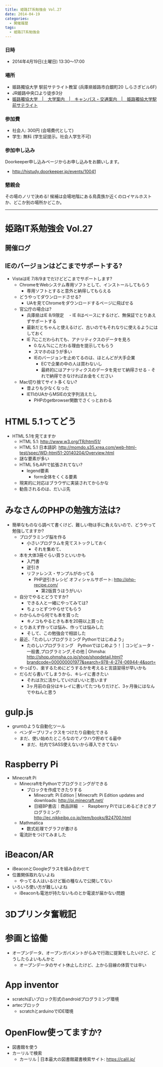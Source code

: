```yaml
---
title: 姫路IT系勉強会 Vol.27
date: 2014-04-19
categories:
  - 開催履歴
tags:
  - 姫路IT系勉強会
---
```


### 日時

- 2014年4月19日(土曜日) 13:30～17:00

### 場所

- 姫路獨協大学 駅前サテライト教室 (兵庫県姫路市白銀町20 しらさぎビル6F)
- JR姫路中央口より徒歩3分
- [姫路獨協大学　|　大学案内　|　キャンパス・交通案内　|　姫路獨協大学駅前サテライト](http://www.himeji-du.ac.jp/access/satellite/)

### 参加費

- 社会人: 300円 (会場費代として)
- 学生: 無料 (学生証提示。社会人学生不可)

### 参加申し込み

Doorkeeper申し込みページからお申し込みをお願いします。

- <http://histudy.doorkeeper.jp/events/10041>

### 懇親会

その場のノリで決める!
候補は会場地階にある鳥貴族か近くのロイヤルホストか、どこか別の場所かどこか。

------------------------------------------------------------------------

姫路IT系勉強会 Vol.27
=====================

開催ログ
--------

IEのバージョンはどこまでサポートする?
-------------------------------------

- VistaはIE 7/8/9までだけどどこまでサポートします?
    - ChromeをWebシステム専用ソフトとして、インストールしてもらう
        - 専用ソフトとすると意外と納得してもらえる
    - どうやってダウンロードさせる?
        - UAを見てChromeをダウンロードするページに飛ばせる
    - 官公庁の場合は?
        - 兵庫県はIE 8/9限定 　- IE 8はベースにするけど、無保証でとりあえずサポートする
        - 最新だとちゃんと使えるけど、古いのでもそれなりに使えるようにはしておく
        - IE 7にこだわられても、アナリティクスのデータを見ろ
            - 0.なん%にこだわる理由を提示してもらう
            - スマホのほうが多い
            - IEのバージョンを止めてるのは、ほとんどが大手企業
                - ECで企業の中の人は買わないし
                - 最終的にはアナリティクスのデータを見せて納得させる - それで納得できなければお金をください
    - Mac切り捨てサイト多くない?
        - 昔よりも少なくなった
        - IE11のUAからMSIEの文字列消えたし
            - PHPのgetbrowser関数でさくっとおわる

HTML 5.1ってどう
================

- HTML 5.1を見てますか
    - HTML 5.1: http://www.w3.org/TR/html51/
    - HTML 5.1 日本語訳: http://momdo.s35.xrea.com/web-html-test/spec/WD-html51-20140204/Overview.html
    - 謎な要素が多い
    - HTML 5もAPIで拡張されてない?
        - legend要素
            - form全体をくくる要素
    - 現実的に対応はブラウザに実装されてからかな
    - 勧告されるのは、だいぶ先

みなさんのPHPの勉強方法は?
==========================

- 簡単なものなら調べて書くけど、難しい物は手に負えないので、どうやって勉強してますか?
    - プログラミング脳を作る
        - 小さいプログラムを見てストックしておく
            - それを集めて、
    - 本を大体3冊ぐらい買うといいかも
        - 入門書
        - 逆引き
        - リファレンス・サンプルがのってる
            - PHP逆引きレシピ オフィシャルサポート: http://php-recipe.com/
                - 第2版買うほうがいい
    - 自分でやるとどうですか?
        - できる人と一緒にやってみては?
        - ちょっとずつやらせてもらう
    - わからんから何でも本を買った
        - キノコもやるときも本を20冊以上買った
    - とりあえず作っては悩み、作っては悩みした
        - そして、この勉強会で相談した
    - 最近、「たのしいプログラミング Pythonではじめよう」
        - たのしいプログラミング　Pythonではじめよう！ | コンピュータ・一般書,プログラミング,その他 | Ohmsha: http://shop.ohmsha.co.jp/shop/shopdetail.html?brandcode=000000001977&search=978-4-274-06944-4&sort=
    - やっぱり、楽するためにどうするかを考えると言語習得が早いかも
    - だらだら書いてしまうから、キレイに書きたい
        - それは次に活かしていけばいいと思います
        - 3ヶ月前の自分はキレイに書いてたつもりだけど、3ヶ月後にはなんでやねんと思う

gulp.js
=======

- gruntのような自動化ツール
    - ベンダープリフィクスをつけたり自動化できる
    - まだ、使い始めたところなのでノウハウ貯めてる最中
        - まだ、社内でSASS使えないから導入できてない

Raspberry Pi
============

- Minecraft Pi
    - MinecraftをPythonでプログラミングができる
        - ブロックを作成できたりする
            - Minecraft: Pi Edition | Minecraft: Pi Edition updates and downloads: http://pi.minecraft.net/
            - 日経BP書店｜商品詳細　-　Raspberry Piではじめるどきどきプログラミング: http://ec.nikkeibp.co.jp/item/books/B24700.html
    - Mathmatica
        - 数式処理でグラフが書ける
    - 電流計をつけてみました

iBeacon/AR
==========

- iBeaconとGoogleグラスを組み合わせて
- 位置関係取れないよね
    - やってる人はいるけど飯の種なんで公開してない
- いろいろ使い方が難しいよね
    - iBeaconも電池が持たないものとか電波が届かない問題

3Dプリンタ奮戦記
================

参画と協働
==========

- オープンデータ、オープンガバメントがらみで行政に提案をしたいけど、どうしたらよいもんかと
    - オープンデータのサイト休止したけど、上から目線の体質では辛い

App inventor
============

- scratchぽいブロック形式のandroidプログラミング環境
- artecブロック
    - scratchとarduinoでIDE環境

OpenFlow使ってますか?
=====================

- 図書館を使う
- カーリルで検索
    - カーリル | 日本最大の図書館蔵書検索サイト: https://calil.jp/
